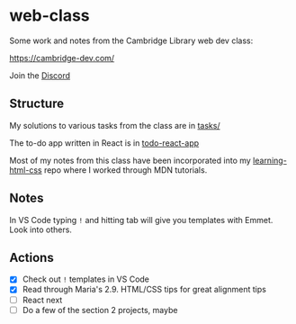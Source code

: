 # web-class

Some work and notes from the Cambridge Library web dev class:

https://cambridge-dev.com/

Join the [Discord](https://discord.gg/wAMEqRMbdm)

## Structure

My solutions to various tasks from the class are in [tasks/](../css-practice-tasks/)

The to-do app written in React is in [todo-react-app](../)

Most of my notes from this class have been incorporated into my [learning-html-css](https://github.com/rlivings39/learning-html-css) repo where I worked through MDN tutorials.

## Notes

In VS Code typing `!` and hitting tab will give you templates with Emmet. Look into others.

## Actions
- [x] Check out `!` templates in VS Code
- [x] Read through Maria's 2.9. HTML/CSS tips for great alignment tips
- [ ] React next
- [ ] Do a few of the section 2 projects, maybe
